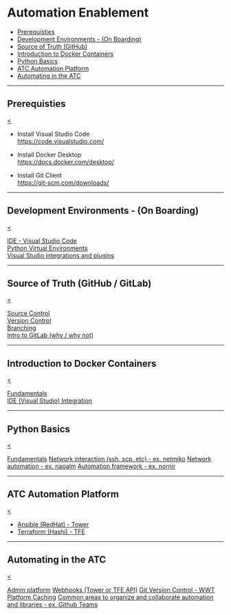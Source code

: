 # Automation Enablement

* [Prerequisties](#/1)
* [Development Environments - (On Boarding)](#/2)
* [Source of Truth (GitHub)](#/3)
* [Introduction to Docker Containers](#/4)
* [Python Basics](#/5)
* [ATC Automation Platform](#/6)
* [Automating in the ATC](#/7)

---

## Prerequisties

[<](#/)

* Install Visual Studio Code\
https://code.visualstudio.com/

* Install Docker Desktop\
https://docs.docker.com/desktop/

* Install Git Client\
https://git-scm.com/downloads/

---

## Development Environments - (On Boarding)

[<](#/)

[IDE - Visual Studio Code](session1a.md)\
[Python Virtual Environments](session1b.md)\
[Visual Studio integrations and plugins](session1c.md)

---

## Source of Truth (GitHub / GitLab)

[<](#/)

[Source Control](sessions/session2a.md)\
[Version Control](sessions/session2b.md)\
[Branching](sessions/session2c.md)\
[Intro to GitLab (why / why not)](sessions/session2d.md)

---

## Introduction to Docker Containers

[<](#/)

[Fundamentals](sessions/session3a.md)\
[IDE (Visual Studio) Integration](sessions/session3b.md)

---

## Python Basics

[<](#/)

[Fundamentals](sessions/session4a.md)
[Network interaction (ssh, scp, etc) - ex. netmiko](sessions/session4b.md)
[Network automation - ex. napalm](sessions/session4c.md)
[Automation framework - ex. nornir](sessions/session4d.md)

---

## ATC Automation Platform

[<](#/)

* [Ansible (RedHat) - Tower](sessions/session5a.md)
* [Terraform (Hashi) - TFE](sessions/session5b.md)

---

## Automating in the ATC

[<](#/)

[Admin platform](sessions/session6a.md)
[Webhooks (Tower or TFE API)](sessions/session6b.md)
[Git Version Control - WWT Platform Caching](sessions/session6c.md)
[Common areas to organize and collaborate automation and libraries - ex. Github Teams](sessions/session6d.md)